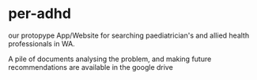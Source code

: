 # per-adhd

our protopype App/Website for searching paediatrician's and allied health professionals in WA.

A pile of documents analysing the problem, and making future recommendations are available in the google drive

